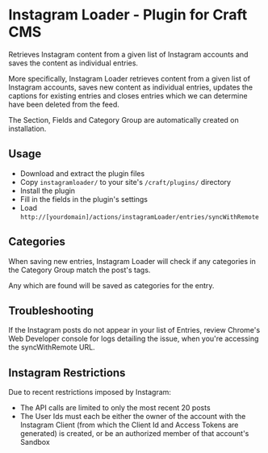 # Instagram Loader - Plugin for Craft CMS

Retrieves Instagram content from a given list of Instagram accounts and saves the content as individual entries.

More specifically, Instagram Loader retrieves content from a given list of Instagram accounts, saves new content as individual entries, updates the captions for existing entries and closes entries which we can determine have been deleted from the feed.

The Section, Fields and Category Group are automatically created on installation.

## Usage

* Download and extract the plugin files
* Copy `instagramloader/` to your site's `/craft/plugins/` directory
* Install the plugin
* Fill in the fields in the plugin's settings
* Load `http://[yourdomain]/actions/instagramLoader/entries/syncWithRemote`

## Categories

When saving new entries, Instagram Loader will check if any categories in the Category Group match the post's tags.

Any which are found will be saved as categories for the entry.

## Troubleshooting

If the Instagram posts do not appear in your list of Entries, review Chrome's Web Developer console for logs detailing the issue, when you're accessing the syncWithRemote URL.

## Instagram Restrictions

Due to recent restrictions imposed by Instagram:

* The API calls are limited to only the most recent 20 posts
* The User Ids must each be either the owner of the account with the Instagram Client (from which the Client Id and Access Tokens are generated) is created, or be an authorized member of that account's Sandbox